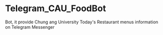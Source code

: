 # Telegram_CAU_FoodBot
Bot, it provide Chung ang University Today's Restaurant menus information
on Telegram Messenger
